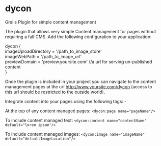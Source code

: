 dycon
=====

Grails Plugin for simple content management

The plugin that allows very simple Content management for pages without requiring a full CMS.
Add the following configuration to your application:

dycon { <br/>
        imageUploadDirectory = '/path_to_image_store'<br/>
        imageWebPath = '/path_to_image_url'<br/>
        previewDomain = 'preview.yoursite.com' //a url for serving un-published content<br/>
      }

Once the plugin is included in your project you can navigate to the content management pages at the url http://www.yoursite.com/dycon (access to this url should be restricted to the outside world).

Integrate content into your pages using the following tags: -

At the top of any content managed pages:  ```<dycon:page name="pageName"/>```

To include content managed text: ```<dycon:content name="contentName" default="lorem ipsum"/>```

To include content managed images: ```<dycon:image name="imageName" default="defaultImageLocation"/>```



